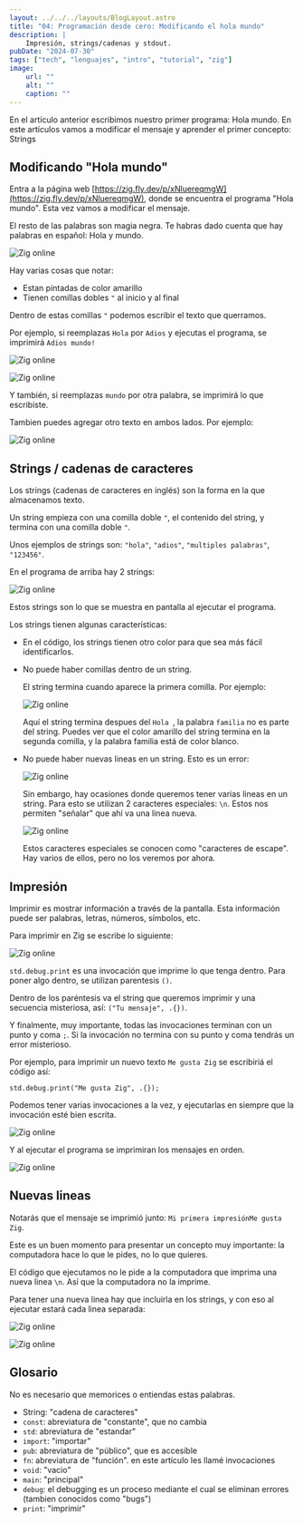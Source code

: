 ```yaml
---
layout: ../../../layouts/BlogLayout.astro
title: "04: Programación desde cero: Modificando el hola mundo"
description: |
    Impresión, strings/cadenas y stdout.
pubDate: "2024-07-30"
tags: ["tech", "lenguajes", "intro", "tutorial", "zig"]
image: 
    url: ""
    alt: ""
    caption: ""
---
```


En el artículo anterior escribimos nuestro primer programa:
Hola mundo. En este artículos vamos a modificar el mensaje
y aprender el primer concepto: Strings


## Modificando "Hola mundo"

Entra a la página web
[https://zig.fly.dev/p/xNluereqmgW](https://zig.fly.dev/p/xNluereqmgW),
donde se encuentra el programa "Hola mundo". Esta vez vamos a modificar
el mensaje.

El resto de las palabras son magia negra. Te habras dado cuenta que
hay palabras en español: Hola y mundo.

![Zig online](/img/blog/es/tutorial/009-zig.jpg)

Hay varias cosas que notar:

- Estan pintadas de color amarillo
- Tienen comillas dobles `"` al inicio y al final

Dentro de estas comillas `"` podemos escribir el texto que querramos.

Por ejemplo, si reemplazas `Hola` por `Adios` y ejecutas el programa,
se imprimirá `Adios mundo!`

![Zig online](/img/blog/es/tutorial/010-zig.jpg)

![Zig online](/img/blog/es/tutorial/011-zig.jpg)

Y también, si reemplazas `mundo` por otra palabra, se imprimirá
lo que escribiste.

Tambien puedes agregar otro texto en ambos lados. Por ejemplo:

![Zig online](/img/blog/es/tutorial/012-zig.jpg)


## Strings / cadenas de caracteres

Los strings (cadenas de caracteres en inglés) son la forma
en la que almacenamos texto.

Un string empieza con una comilla doble `"`, el contenido
del string, y termina con una comilla doble `"`.

Unos ejemplos de strings son: `"hola"`, `"adios"`,
`"multiples palabras"`, `"123456"`.

En el programa de arriba hay 2 strings:

![Zig online](/img/blog/es/tutorial/013-zig.jpg)

Estos strings son lo que se muestra en pantalla al
ejecutar el programa.

Los strings tienen algunas características:

- En el código, los strings tienen otro color para que
    sea más fácil identificarlos.
- No puede haber comillas dentro de un string.
    
    El string termina cuando aparece la primera comilla.
    Por ejemplo:

    ![Zig online](/img/blog/es/tutorial/014-zig.jpg)

    Aquí el string termina despues del `Hola `, la palabra
    `familia` no es parte del string. Puedes ver que el
    color amarillo del string termina en la segunda comilla,
    y la palabra familia está de color blanco.

- No puede haber nuevas lineas en un string. Esto es un error:

    ![Zig online](/img/blog/es/tutorial/015-zig.jpg)

    Sin embargo, hay ocasiones donde queremos tener varias lineas
    en un string. Para esto se utilizan 2 caracteres especiales:
    `\n`. Estos nos permiten "señalar" que ahí va una linea nueva.

    ![Zig online](/img/blog/es/tutorial/016-zig.jpg)

    Estos caracteres especiales se conocen como "caracteres de escape".
    Hay varios de ellos, pero no los veremos por ahora.


## Impresión

Imprimir es mostrar información a través de la pantalla. Esta
información puede ser palabras, letras, números, símbolos, etc.

Para imprimir en Zig se escribe lo siguiente:

![Zig online](/img/blog/es/tutorial/017-zig.jpg)

`std.debug.print` es una invocación que imprime lo que tenga
dentro. Para poner algo dentro, se utilizan parentesis `()`.

Dentro de los paréntesis va el string que queremos imprimir
y una secuencia misteriosa, así: `("Tu mensaje", .{})`.

Y finalmente, muy importante, todas las invocaciones
terminan con un punto y coma `;`. Si la invocación
no termina con su punto y coma tendrás un error misterioso.

Por ejemplo, para imprimir un nuevo texto `Me gusta Zig`
se escribiriá el código así:

`std.debug.print("Me gusta Zig", .{});`

Podemos tener varias invocaciones a la vez, y ejecutarlas en
siempre que la invocación esté bien escrita.

![Zig online](/img/blog/es/tutorial/018-zig.jpg)

Y al ejecutar el programa se imprimiran los mensajes en orden.

![Zig online](/img/blog/es/tutorial/019-zig.jpg)


## Nuevas lineas

Notarás que el mensaje se imprimió junto: `Mi primera impresiónMe gusta Zig`.

Este es un buen momento para presentar un concepto muy importante:
la computadora hace lo que le pides, no lo que quieres.

El código que ejecutamos no le pide a la computadora que imprima
una nueva linea `\n`. Así que la computadora no la imprime.

Para tener una nueva linea hay que incluirla en los strings, y con
eso al ejecutar estará cada linea separada:

![Zig online](/img/blog/es/tutorial/020-zig.jpg)

![Zig online](/img/blog/es/tutorial/021-zig.jpg)



## Glosario

No es necesario que memorices o entiendas estas palabras.

- String: "cadena de caracteres"
- `const`: abreviatura de "constante", que no cambia
- `std`: abreviatura de "estandar"
- `import`: "importar"
- `pub`: abreviatura de "público", que es accesible
- `fn`: abreviatura de "función". en este artículo les llamé
    invocaciones
- `void`: "vacio"
- `main`: "principal"
- `debug`: el debugging es un proceso mediante el cual
    se eliminan errores (tambien conocidos como "bugs")
- `print`: "imprimir"


